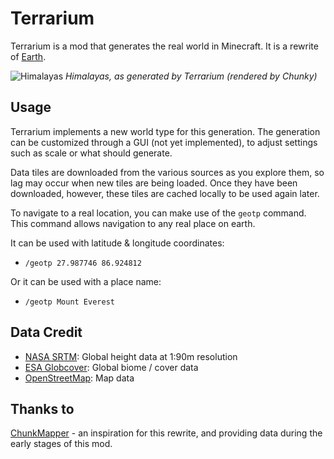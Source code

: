 # Terrarium
Terrarium is a mod that generates the real world in Minecraft. It is a rewrite of [Earth](https://github.com/gegy1000/Earth).

![Himalayas](https://i.imgur.com/OGzQoFq.jpg)
_Himalayas, as generated by Terrarium (rendered by Chunky)_

## Usage
Terrarium implements a new world type for this generation. The generation can be customized through a GUI (not yet implemented), to adjust settings such as scale or what should generate.

Data tiles are downloaded from the various sources as you explore them, so lag may occur when new tiles are being loaded. Once they have been downloaded, however, these tiles are cached locally to be used again later.

To navigate to a real location, you can make use of the `geotp` command.
This command allows navigation to any real place on earth.

It can be used with latitude & longitude coordinates:
 - `/geotp 27.987746 86.924812`
 
Or it can be used with a place name:
 - `/geotp Mount Everest`

## Data Credit
 - [NASA SRTM](https://www2.jpl.nasa.gov/srtm/): Global height data at 1:90m resolution
 - [ESA Globcover](http://due.esrin.esa.int/page_globcover.php): Global biome / cover data
 - [OpenStreetMap](https://openstreetmap.org): Map data

## Thanks to
[ChunkMapper](https://github.com/whamtet/chunkmapper/) - an inspiration for this rewrite, and providing data during the early stages of this mod.
